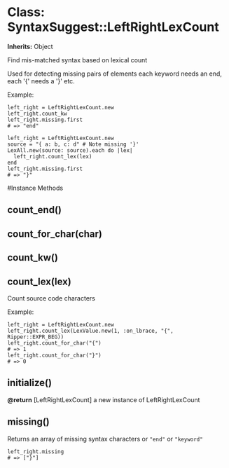 # Class: SyntaxSuggest::LeftRightLexCount
**Inherits:** Object
    

Find mis-matched syntax based on lexical count

Used for detecting missing pairs of elements each keyword needs an end, each
'{' needs a '}' etc.

Example:

    left_right = LeftRightLexCount.new
    left_right.count_kw
    left_right.missing.first
    # => "end"

    left_right = LeftRightLexCount.new
    source = "{ a: b, c: d" # Note missing '}'
    LexAll.new(source: source).each do |lex|
      left_right.count_lex(lex)
    end
    left_right.missing.first
    # => "}"



#Instance Methods
## count_end() [](#method-i-count_end)

## count_for_char(char) [](#method-i-count_for_char)

## count_kw() [](#method-i-count_kw)

## count_lex(lex) [](#method-i-count_lex)
Count source code characters

Example:

    left_right = LeftRightLexCount.new
    left_right.count_lex(LexValue.new(1, :on_lbrace, "{", Ripper::EXPR_BEG))
    left_right.count_for_char("{")
    # => 1
    left_right.count_for_char("}")
    # => 0

## initialize() [](#method-i-initialize)

**@return** [LeftRightLexCount] a new instance of LeftRightLexCount

## missing() [](#method-i-missing)
Returns an array of missing syntax characters or `"end"` or `"keyword"`

    left_right.missing
    # => ["}"]

